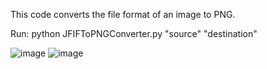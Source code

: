 This code converts the file format of an image to PNG. 

Run: python JFIFToPNGConverter.py "source" "destination"

![image](https://user-images.githubusercontent.com/43988314/224684691-83b16247-83d5-4bee-87e8-2b01313f9537.png)
![image](https://user-images.githubusercontent.com/43988314/224684797-e234f09a-073b-4e12-b84b-d9048d58e55e.png)

